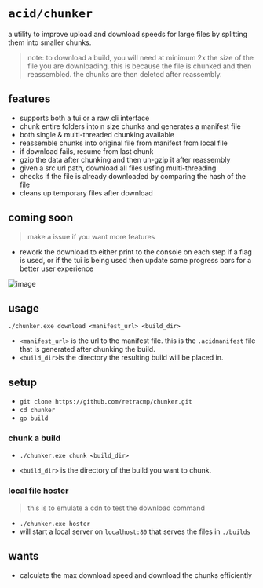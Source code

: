 # `acid/chunker`

a utility to improve upload and download speeds for large files by splitting them into smaller chunks.

> note: to download a build, you will need at minimum 2x the size of the file you are downloading. this is because the file is chunked and then reassembled. the chunks are then deleted after reassembly.

## features

- supports both a tui or a raw cli interface
- chunk entire folders into n size chunks and generates a manifest file
- both single & multi-threaded chunking available
- reassemble chunks into original file from manifest from local file
- if download fails, resume from last chunk
- gzip the data after chunking and then un-gzip it after reassembly
- given a src url path, download all files usfing multi-threading
- checks if the file is already downloaded by comparing the hash of the file
- cleans up temporary files after download

## coming soon

> make a issue if you want more features

- rework the download to either print to the console on each step if a flag is used, or if the tui is being used then update some progress bars for a better user experience

![image](https://github.com/user-attachments/assets/ed6708eb-2975-4fe1-80dd-0ae9b82c7b0a)

## usage

`./chunker.exe download <manifest_url> <build_dir>`

- `<manifest_url>` is the url to the manifest file. this is the `.acidmanifest` file that is generated after chunking the build.
- `<build_dir>`is the directory the resulting build will be placed in.

## setup

- `git clone https://github.com/retracmp/chunker.git`
- `cd chunker`
- `go build`

### chunk a build

- `./chunker.exe chunk <build_dir>`

- `<build_dir>` is the directory of the build you want to chunk.

### local file hoster

> this is to emulate a cdn to test the download command

- `./chunker.exe hoster`
- will start a local server on `localhost:80` that serves the files in `./builds`

## wants

- calculate the max download speed and download the chunks efficiently
